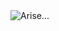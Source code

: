 <!-- markdownlint-disable MD041 -->
<img src="https://media1.tenor.com/m/K-KRb8SDjhoAAAAd/solo-leveling.gif" alt="Arise..." />
<!-- markdownlint-enable -->
